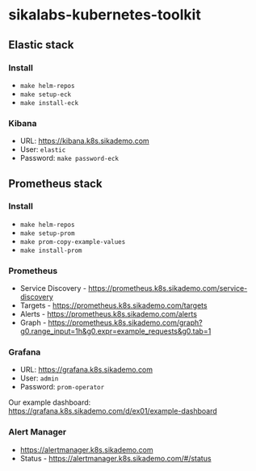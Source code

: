 # sikalabs-kubernetes-toolkit

## Elastic stack

### Install

- `make helm-repos`
- `make setup-eck`
- `make install-eck`

### Kibana

- URL: https://kibana.k8s.sikademo.com
- User: `elastic`
- Password: `make password-eck`

## Prometheus stack

### Install

- `make helm-repos`
- `make setup-prom`
- `make prom-copy-example-values`
- `make install-prom`

### Prometheus

- Service Discovery - https://prometheus.k8s.sikademo.com/service-discovery
- Targets - https://prometheus.k8s.sikademo.com/targets
- Alerts - https://prometheus.k8s.sikademo.com/alerts
- Graph - https://prometheus.k8s.sikademo.com/graph?g0.range_input=1h&g0.expr=example_requests&g0.tab=1

### Grafana

- URL: https://grafana.k8s.sikademo.com
- User: `admin`
- Password: `prom-operator`

Our example dashboard: https://grafana.k8s.sikademo.com/d/ex01/example-dashboard

### Alert Manager

- https://alertmanager.k8s.sikademo.com
- Status - https://alertmanager.k8s.sikademo.com/#/status
